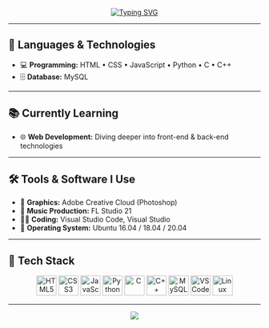 <!-- Dynamic Header -->
<p align="center">
  <a href="https://git.io/typing-svg"><img src="https://readme-typing-svg.demolab.com?font=Space+Grotesk&letterSpacing=5px&pause=1000&color=F7F1F1&background=FFF4EC00&center=true&vCenter=true&repeat=false&width=435&lines=DevOps+Student" alt="Typing SVG" /></a>
</p>

---

## 🚀 Languages & Technologies

- 💻 **Programming:** HTML • CSS • JavaScript • Python • C • C++
- 🗄️ **Database:** MySQL

---

## 📚 Currently Learning

- 🌐 **Web Development:** Diving deeper into front-end & back-end technologies

---

## 🛠️ Tools & Software I Use

- 🎨 **Graphics:** Adobe Creative Cloud (Photoshop)
- 🎵 **Music Production:** FL Studio 21
- 🧑‍💻 **Coding:** Visual Studio Code, Visual Studio
- 🐧 **Operating System:** Ubuntu 16.04 / 18.04 / 20.04

---


## 🧰 Tech Stack

<p align="center">
  <img src="https://cdn.jsdelivr.net/gh/devicons/devicon/icons/html5/html5-original.svg" height="40" alt="HTML5" />
  <img src="https://cdn.jsdelivr.net/gh/devicons/devicon/icons/css3/css3-original.svg" height="40" alt="CSS3" />
  <img src="https://cdn.jsdelivr.net/gh/devicons/devicon/icons/javascript/javascript-original.svg" height="40" alt="JavaScript" />
  <img src="https://cdn.jsdelivr.net/gh/devicons/devicon/icons/python/python-original.svg" height="40" alt="Python" />
  <img src="https://cdn.jsdelivr.net/gh/devicons/devicon/icons/c/c-original.svg" height="40" alt="C" />
  <img src="https://cdn.jsdelivr.net/gh/devicons/devicon/icons/cplusplus/cplusplus-original.svg" height="40" alt="C++" />
  <img src="https://cdn.jsdelivr.net/gh/devicons/devicon/icons/mysql/mysql-original.svg" height="40" alt="MySQL" />
  <img src="https://cdn.jsdelivr.net/gh/devicons/devicon/icons/vscode/vscode-original.svg" height="40" alt="VS Code" />
  <img src="https://cdn.jsdelivr.net/gh/devicons/devicon/icons/linux/linux-original.svg" height="40" alt="Linux" />
</p>

---

<p align="center">
  <img src="https://capsule-render.vercel.app/api?type=waving&color=0:36d1dc,100:5b86e5&height=120&section=footer"/>
</p>
